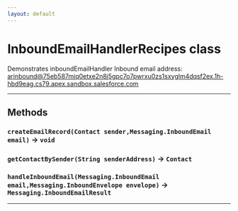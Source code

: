 ```yaml
---
layout: default
---
```

# InboundEmailHandlerRecipes class

Demonstrates inboundEmailHandler Inbound email address: arinbound@75eb587mjq0etxe2n8j5gpc7o7pwrxu0zs1sxyglm4dqsf2ex.1h-hbd9eag.cs79.apex.sandbox.salesforce.com

---
## Methods
### `createEmailRecord(Contact sender,Messaging.InboundEmail email)` → `void`
### `getContactBySender(String senderAddress)` → `Contact`
### `handleInboundEmail(Messaging.InboundEmail email,Messaging.InboundEnvelope envelope)` → `Messaging.InboundEmailResult`
---
